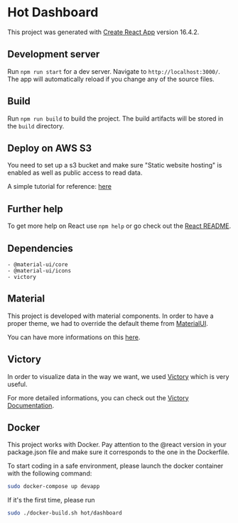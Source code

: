 # Hot Dashboard

This project was generated with [Create React App](https://github.com/facebook/react/) version 16.4.2.

## Development server

Run `npm run start` for a dev server. Navigate to `http://localhost:3000/`. The app will automatically reload if you change any of the source files.

## Build

Run `npm run build` to build the project. The build artifacts will be stored in the `build` directory.

## Deploy on AWS S3
You need to set up a s3 bucket and make sure "Static website hosting" is enabled as well as public access to read data.

A simple tutorial for reference: [here](https://medium.com/@omgwtfmarc/deploying-create-react-app-to-s3-or-cloudfront-48dae4ce0af)

## Further help

To get more help on React use `npm help` or go check out the [React README](https://github.com/facebook/react/blob/master/README.md).

## Dependencies

    - @material-ui/core
    - @material-ui/icons
    - victory

## Material

This project is developed with material components. In order to have a proper theme, we had to override the default 
theme from [MaterialUI](https://material-ui.com/).

You can have more informations on this [here](https://material-ui.com/customization/themes/#theme-configuration-variables).

## Victory

In order to visualize data in the way we want, we used [Victory](https://github.com/FormidableLabs/victory) 
which is very useful.

For more detailed informations, you can check out the [Victory Documentation](https://formidable.com/open-source/victory/docs/).

## Docker

This project works with Docker.
Pay attention to the @react version in your package.json file and make sure it corresponds to the one in the Dockerfile.

To start coding in a safe environment, please launch the docker container with the following command:

```bash
sudo docker-compose up devapp
```

If it's the first time, please run 
```bash
sudo ./docker-build.sh hot/dashboard
```
 